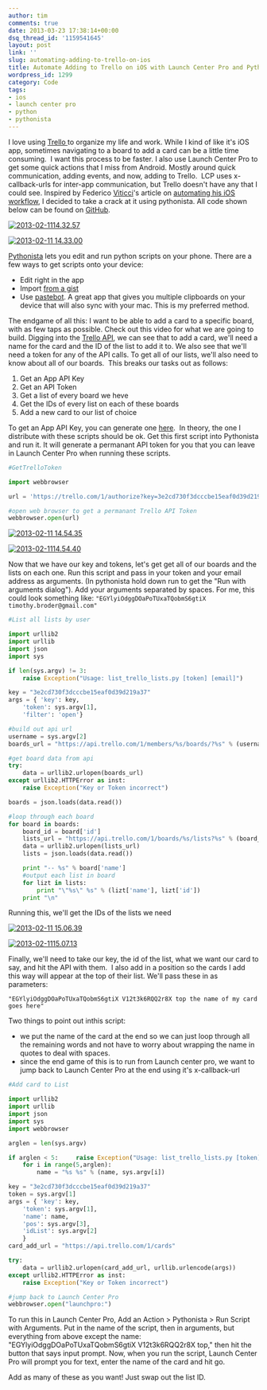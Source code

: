 ```yaml
---
author: tim
comments: true
date: 2013-03-23 17:38:14+00:00
dsq_thread_id: '1159541645'
layout: post
link: ''
slug: automating-adding-to-trello-on-ios
title: Automate Adding to Trello on iOS with Launch Center Pro and Pythonista
wordpress_id: 1299
category: Code
tags:
- ios
- launch center pro
- python
- pythonista
---
```


I love using [Trello ](https://trello.com/)to organize my life and work. While
I kind of like it's iOS app, sometimes navigating to a board to add a card can
be a little time consuming.  I want this process to be faster. I also use
Launch Center Pro to get some quick actions that I miss from Android. Mostly
around quick communication, adding events, and now, adding to Trello.  LCP
uses x-callback-urls for inter-app communication, but Trello doesn't have any
that I could see. Inspired by Federico
[Viticci](https://twitter.com/viticci)'s article on [automating his iOS
workflow](http://www.macstories.net/stories/automating-ios-how-pythonista-changed-my-workflow/), I decided to take a crack at it using pythonista. All
code shown below can be found on
[GitHub](https://github.com/broderboy/PythonistaTrello). 

[![2013-02-1114.32.57](/images/2013/02/2013-02-11-14.32.57.png)](http://timbroder.com/2013/03/automating-adding-to-trello-with-launch-center-pro-and-pythonista.html/2013-02-11-14-32-57)

[![2013-02-11
14.33.00](/images/2013/03/LCP.png)](http://timbroder.com/2013/03/automating-adding-to-trello-with-launch-center-pro-and-pythonista.html/2013-02-11-14-33-00)

[Pythonista](http://omz-software.com/pythonista/) lets you edit and run python scripts on your phone.
There are a few ways to get scripts onto your device:

  * Edit right in the app
  * Import [from a gist](https://gist.github.com/omz/b0644f5ed1d94bd32805)
  * Use [pastebot](http://tapbots.com/software/pastebot/). A great app that gives you multiple clipboards on your device that will also sync with your mac. This is my preferred method.
 
The endgame of all this: I want to be able to add a card to a specific board,
with as few taps as possible. Check out this video for what we are going to
build.  Digging into the [Trello
API](https://trello.com/docs/api/card/index.html#post-1-cards), we can see
that to add a card, we'll need a name for the card and the ID of the list to
add it to. We also see that we'll need a token for any of the API calls. To
get all of our lists, we'll also need to know about all of our boards.  This
breaks our tasks out as follows:

  1. Get an App API Key
  2. Get an API Token
  3. Get a list of every board we heve
  4. Get the IDs of every list on each of these boards
  5. Add a new card to our list of choice

To get an App API Key, you can generate one [here](https://trello.com/1/appKey/generate  "here").  In theory, the one I distribute with
these scripts should be ok. Get this first script into Pythonista and run it.
It will generate a permanant API token for you that you can leave in Launch
Center Pro when running these scripts. 

```python
#GetTrelloToken

import webbrowser

url = 'https://trello.com/1/authorize?key=3e2cd730f3dcccbe15eaf0d39d219a37&amp;name=PythonistaTrello&amp;expiration=never&amp;response_type=token&amp;scope=read,write'

#open web browser to get a permanant Trello API Token
webbrowser.open(url)
```

[![2013-02-11 14.54.35](/images/2013/02/2013-02-11-14.54.35.png)](http://timbroder.com/2013/03/automating-adding-to-trello-with-launch-center-pro-and-pythonista.html/2013-02-11-14-54-35)

[ ![2013-02-1114.54.40](/images/2013/02/2013-02-11-14.54.40.png)](http://timbroder.com/2013/03/automating-adding-to-trello-with-launch-center-pro-and-pythonista.html/2013-02-11-14-54-40)

Now that we have our key and tokens,
let's get get all of our boards and the lists on each one. Run this script and
pass in your token and your email address as arguments. (In pythonista hold
down run to get the "Run with arguments dialog"). Add your arguments separated
by spaces. For me, this could look something like: ```"EGYlyiOdggDOaPoTUxaTQobmS6gtiX timothy.broder@gmail.com"``` 

```python
#List all lists by user

import urllib2
import urllib
import json
import sys

if len(sys.argv) != 3:
    raise Exception("Usage: list_trello_lists.py [token] [email]")

key = "3e2cd730f3dcccbe15eaf0d39d219a37"
args = { 'key': key,
    'token': sys.argv[1],
    'filter': 'open'}

#build out api url
username = sys.argv[2]
boards_url = "https://api.trello.com/1/members/%s/boards/?%s" % (username, urllib.urlencode(args))

#get board data from api
try:
    data = urllib2.urlopen(boards_url)
except urllib2.HTTPError as inst:
    raise Exception("Key or Token incorrect")

boards = json.loads(data.read())

#loop through each board
for board in boards:
    board_id = board['id']
    lists_url = "https://api.trello.com/1/boards/%s/lists?%s" % (board_id, urllib.urlencode(args))
    data = urllib2.urlopen(lists_url)
    lists = json.loads(data.read())

    print "-- %s" % board['name']
    #output each list in board
    for lizt in lists:
        print "\"%s\" %s" % (lizt['name'], lizt['id'])
    print "\n"
```

Running this, we'll get the IDs of the lists we need

[![2013-02-11 15.06.39](/images/2013/02/2013-02-11-15.06.39.png)](http://timbroder.com/2013/03/automating-adding-to-trello-with-launch-center-pro-and-pythonista.html/2013-02-11-15-06-39)

[![2013-02-1115.07.13](/images/2013/02/2013-02-11-15.07.13.png)](http://timbroder.com/2013/03/automating-adding-to-trello-with-launch-center-pro-and-pythonista.html/2013-02-11-15-07-13)

Finally, we'll need to take our key, the
id of the list, what we want our card to say, and hit the API with them.  I
also add in a position so the cards I add this way will appear at the top of
their list. We'll pass these in as parameters: 

```"EGYlyiOdggDOaPoTUxaTQobmS6gtiX V12t3k6RQQ2r8X top the name of my card goes here"``` 

Two things to point out inthis script:

  * we put the name of the card at the end so we can just loop through all the remaining words and not have to worry about wrapping the name in quotes to deal with spaces.
  * since the end game of this is to run from Launch center pro, we want to jump back to Launch Center Pro at the end using it's x-callback-url


```python
#Add card to List

import urllib2
import urllib
import json
import sys
import webbrowser

arglen = len(sys.argv)

if arglen < 5:     raise Exception("Usage: list_trello_lists.py [token] [list_id] [position] [card_name]") name = sys.argv[4] #take care of spaces if arglen > 5:
    for i in range(5,arglen):
        name = "%s %s" % (name, sys.argv[i])

key = "3e2cd730f3dcccbe15eaf0d39d219a37"
token = sys.argv[1]
args = { 'key': key,
    'token': sys.argv[1],
    'name': name,
    'pos': sys.argv[3],
    'idList': sys.argv[2]
    }
card_add_url = "https://api.trello.com/1/cards"

try:
    data = urllib2.urlopen(card_add_url, urllib.urlencode(args))
except urllib2.HTTPError as inst:
    raise Exception("Key or Token incorrect")

#jump back to Launch Center Pro
webbrowser.open("launchpro:")
```

To run this in Launch Center Pro,
Add an Action > Pythonista > Run Script with Arguments. Put in the name
of the script, then in arguments, but everything from above except the name:
"EGYlyiOdggDOaPoTUxaTQobmS6gtiX V12t3k6RQQ2r8X top," then hit the button that
says input prompt. Now, when you run the script, Launch Center Pro will prompt
you for text, enter the name of the card and hit go. 

Add as many of these as
you want! Just swap out the list ID.